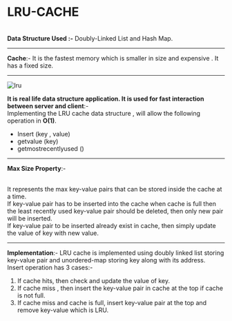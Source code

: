 # LRU-CACHE
<br>**Data Structure Used :-** Doubly-Linked List and Hash Map.<hr>
**Cache**:- It is the fastest memory which is smaller in size and expensive . It has a fixed size.<hr>

![lru](https://user-images.githubusercontent.com/68476475/184906506-c3a11290-7488-4d02-8ebb-6cf64221ed7b.svg)


**It is real life data structure application. It is used for fast interaction between server and client**:-<br> Implementing the LRU cache data structure , will allow the following operation in **O(1)**.<br>
<ul>
<li>Insert (key , value) </li>
<li>getvalue (key) </li>
<li>getmostrecentlyused () </li>
</ul><hr>

**Max Size Property**:-

<br> It represents the max key-value pairs that can be stored inside the cache at a time. <br> If key-value pair has to be inserted into the cache when cache is full then the least recently used key-value pair should be deleted, then only new pair will be inserted.<br> If key-value pair to be inserted already exist in cache, then simply update the value of key with new value.<hr> 
 
**Implementation**:- LRU cache is implemented using doubly linked list storing key-value pair and unordered-map storing key along with its address.<br> 
Insert operation has 3 cases:-<br>
<ol>
 <li>If cache hits, then check and update the value of key.</li>
 <li>If cache miss , then insert the key-value pair in cache at the top if cache is not full.</li>
 <li>If cache miss and cache is full, insert key-value pair at the top and remove key-value which is LRU.</li>
 </ol>


